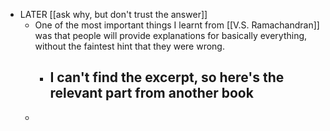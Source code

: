 - LATER [[ask why, but don't trust the answer]]
	- One of the most important things I learnt from [[V.S. Ramachandran]] was that people will provide explanations for basically everything, without the faintest hint that they were wrong.
		- I can't find the excerpt, so here's the relevant part from another book
			-
	-